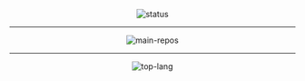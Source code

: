 <div align="center">
  
  ![status](https://github-readme-stats.vercel.app/api?username=Soju06&show_icons=true&theme=dracula)
  ***
  ![main-repos](https://github-readme-stats.vercel.app/api/pin/?username=Soju06&repo=NUMC&theme=dracula)
  ***
  ![top-lang](https://github-readme-stats.vercel.app/api/top-langs/?username=Soju06&layout=compact&theme=dracula)
</div>

